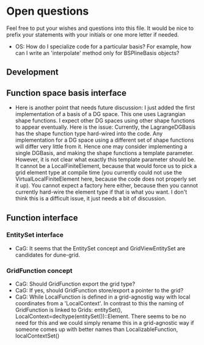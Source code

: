 <!--
SPDX-FileCopyrightText: Copyright © DUNE Project contributors, see file AUTHORS.md
SPDX-License-Identifier: LicenseRef-GPL-2.0-only-with-DUNE-exception OR LGPL-3.0-or-later
-->

# Open questions
<!-- vi: set ft=mkd ts=8 sw=2 et sts=2: -->

Feel free to put your wishes and questions into this file.
It would be nice to prefix your statements with your initials
or one more letter if needed.

* OS: How do I specialize code for a particular basis?  For example, how can I write an
  'interpolate' method only for BSPlineBasis objects?

## Development


## Function space basis interface

* Here is another point that needs future discussion:
  I just added the first implementation of a basis of a DG space.
  This one uses Lagrangian shape functions.  I expect other DG spaces using
  other shape functions to appear eventually.  Here is the issue:  Currently,
  the LagrangeDGBasis has the shape function type hard-wired into the code.
  Any implementation for a DG space using a different set of shape functions
  will differ very little from it.  Hence one may consider implementing
  a single DGBasis, and making the shape functions a template parameter.
  However, it is not clear what exactly this template parameter should be.
  It cannot be a LocalFiniteElement, because that would force us to pick
  a grid element type at compile time (you currently could not use the
  VirtualLocalFiniteElement here, because the code does not properly set it up).
  You cannot expect a factory here either, because then you cannot currently
  hard-wire the element type if that is what you want.
  I don't think this is a difficult issue, it just needs a bit of discussion.



## Function interface


### EntitySet interface
* CaG: It seems that the EntitySet concept and GridViewEntitySet are
  candidates for dune-grid.



### GridFunction concept
* CaG: Should GridFunction export the grid type?
* CaG: If yes, should GridFunction store/export a pointer to the grid?
* CaG: While LocalFunction is defined in a grid-agnostig way with
  local coordinates from a 'LocalContext'. In contrast to this
  the naming of GridFunction is linked to Grids:
  entitySet(), LocalContext=decltype(entitySet())::Element.
  There seems to be no need for this and we could
  simply rename this in a grid-agnostic way if someone
  comes up with better names than LocalizableFunction,
  localContextSet()
